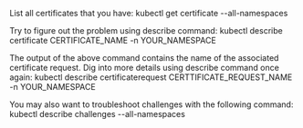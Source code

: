 
List all certificates that you have:
kubectl get certificate --all-namespaces


Try to figure out the problem using describe command:
kubectl describe certificate CERTIFICATE_NAME -n YOUR_NAMESPACE


The output of the above command contains the name of the associated certificate request. Dig into more details using describe command once again:
kubectl describe certificaterequest CERTTIFICATE_REQUEST_NAME -n YOUR_NAMESPACE


You may also want to troubleshoot challenges with the following command:
kubectl describe challenges --all-namespaces
